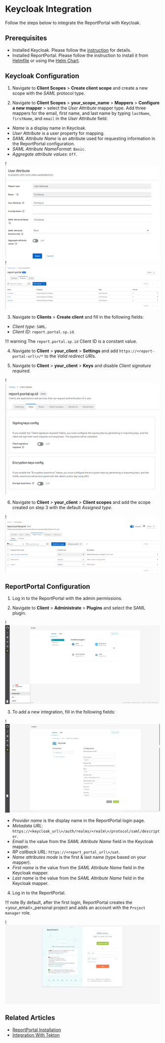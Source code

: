 # Keycloak Integration

Follow the steps below to integrate the ReportPortal with Keycloak.

## Prerequisites

* Installed Keycloak. Please follow the [instruction](install-keycloak.md) for details.
* Installed ReportPortal. Please follow the instruction to install it from [Helmfile](install-via-helmfile.md##deploy-reportportal) or using the [Helm Chart](install-reportportal.md).

## Keycloak Configuration

1. Navigate to **Client Scopes** > **Create client scope** and create a new scope with the *SAML* protocol type.

2. Navigate to **Client Scopes** > **your_scope_name** > **Mappers** > **Configure a new mapper** > select the *User Attribute* mapper type. Add three mappers for the email, first name, and last name by typing `lastName`, `firstName`, and `email` in the *User Attribute* field:

  * *Name* is a display name in Keycloak.
  * *User Attribute* is a user property for mapping.
  * *SAML Attribute Name* is an attribute used for requesting information in the ReportPortal configuration.
  * *SAML Attribute NameFormat*: `Basic`.
  * *Aggregate attribute values*: `Off`.

  !![User mapper sample](../assets/operator-guide/reportportal-keycloak-1.png "User mapper sample")
  !![Scope mappers](../assets/operator-guide/reportportal-keycloak-2.png "Scope mappers")

3. Navigate to **Clients** > **Create client** and fill in the following fields:

  * *Client type*: `SAML`.
  * *Client ID*: `report.portal.sp.id`.

  !!! warning
      The `report.portal.sp.id` Client ID is a constant value.

4. Navigate to **Client** > **your_client** > **Settings** and add `https://<report-portal-url\>/*` to the *Valid redirect URIs*.

5. Navigate to **Client** > **your_client** > **Keys** and disable *Client signature required*.

  !![Client keys](../assets/operator-guide/reportportal-keycloak-3.png "Client keys")

6. Navigate to **Client** > **your_client** > **Client scopes** and add the scope created on step 3 with the default *Assigned type*.

  !![Client scopes](../assets/operator-guide/reportportal-keycloak-4.png "Client scopes")

## ReportPortal Configuration

1. Log in to the ReportPortal with the admin permissions.

2. Navigate to **Client** > **Administrate** > **Plugins** and select the SAML plugin.

  !![Plugins menu](../assets/operator-guide/reportportal-keycloak-5.png "Plugins menu")

3. To add a new integration, fill in the following fields:

  !![Add SAML configuration](../assets/operator-guide/reportportal-keycloak-6.png "Add SAML configuration")

  * *Provider name* is the display name in the ReportPortal login page.
  * *Metadata URL*: `https://<keycloak_url\>/auth/realms/<realm\>/protocol/saml/descriptor`.
  * *Email* is the value from the *SAML Attribute Name* field in the Keycloak mapper.
  * *RP callback URL*: `https://<report_portal_url\>/uat`.
  * *Name attributes mode* is the first & last name (type based on your mapper).
  * *First name* is the value from the *SAML Attribute Name* field in the Keycloak mapper.
  * *Last name* is the value from the *SAML Attribute Name* field in the Keycloak mapper.

4. Log in to the ReportPortal.

  !!! note
      By default, after the first login, ReportPortal creates the <your_email\>_personal project and adds an account with the `Project manager` role.

  !![Report portal login page](../assets/operator-guide/reportportal-keycloak-7.png "Report portal login page")
  
## Related Articles

* [ReportPortal Installation](install-reportportal.md)
* [Integration With Tekton](report-portal-integration-tekton.md)